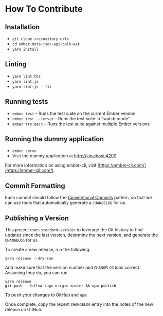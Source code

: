 # How To Contribute

## Installation

* `git clone <repository-url>`
* `cd ember-data-json-api-bulk-ext`
* `yarn install`

## Linting

* `yarn lint:hbs`
* `yarn lint:js`
* `yarn lint:js --fix`

## Running tests

* `ember test` – Runs the test suite on the current Ember version
* `ember test --server` – Runs the test suite in "watch mode"
* `ember try:each` – Runs the test suite against multiple Ember versions

## Running the dummy application

* `ember serve`
* Visit the dummy application at [http://localhost:4200](http://localhost:4200).

For more information on using ember-cli, visit [https://ember-cli.com/](https://ember-cli.com/).

## Commit Formatting

Each commit should follow the [Conventional Commits](https://www.conventionalcommits.org/en/v1.0.0/) pattern, so that we can use tools that automatically generate a `CHANGELOG` for us.

## Publishing a Version

This project uses `standard-version` to leverage the Git history to find updates since the last version, determine the next version, and generate the `CHANGELOG` for us.

To create a new release, run the following:

```
yarn release --dry-run
```

And make sure that the version number and `CHANGELOG` look correct. Assuming they do, you can run

```
yarn release
git push --follow-tags origin master && npm publish
```

To push your changes to GitHub and `npm`.

Once complete, copy the recent `CHANGELOG` entry into the notes of the new release on GitHub.
